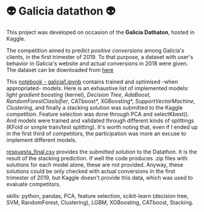 # :alien: Galicia datathon :alien:

This project was developed on occasion of the **Galicia Dathaton**, hosted in Kaggle.

The competition aimed to predict *positive conversions* among Galicia's clients, in the first trimester of 2019. To that purpose, a dataset with user's behavior in Galicia's website and actual conversions in 2018 were given.
The dataset can be downloaded from [here](https://www.kaggle.com/c/banco-galicia-dataton-2019/data)

This [notebook - galicia1.ipynb](https://github.com/iseka-dev/Galicia-datathon/blob/master/galicia1.ipynb) contains trained and optimised -when appropriated- models. Here is an exhaustive list of implemented models: *light gradient boosting* (kernel), *Decision Tree*, *AdaBoost*, *RandomForestClaslsifier*, CATboost*, XGBoosting*, *SupportVectorMachine*, *Clustering*, and finally a stacking solution was submitted to the Kaggle competition. Feature selection was done through PCA and selectKbest(). And models were trained and validated through different kinds of splittings (KFold or simple train/test splitting). 
It's worth noting that, even if I ended up in the first third of competitors, the participation was more an excuse to implement different models.

[respuesta_final.csv](https://github.com/iseka-dev/Galicia-datathon/blob/master/respuesta_final) provides the *submitted solution* to the Datathon. It is the result of the stacking prediction. If well the code produces .zip files with solutions for each model alone, these are not provided. Anyway, these solutions could be only checked with actual conversions in the first trimester of 2019, but Kaggle doesn't provide this data, which was used to evaluate competitors.

skills: python, pandas, PCA, feature selection, scikit-learn (decision tree, SVM, RandomForest, Clustering), LGBM, XGBoosting, CATboost, Stacking.
